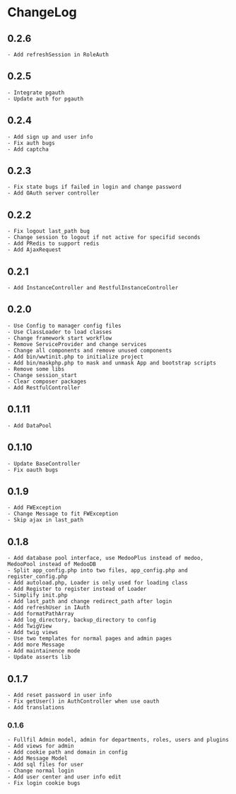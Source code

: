 # ChangeLog

## 0.2.6
    - Add refreshSession in RoleAuth

## 0.2.5
    - Integrate pgauth
    - Update auth for pgauth

## 0.2.4
    - Add sign up and user info
    - Fix auth bugs
    - Add captcha

## 0.2.3
    - Fix state bugs if failed in login and change password
    - Add OAuth server controller

## 0.2.2
    - Fix logout last_path bug
    - Change session to logout if not active for specifid seconds
    - Add PRedis to support redis
    - Add AjaxRequest

## 0.2.1
    - Add InstanceController and RestfulInstanceController

## 0.2.0
    - Use Config to manager config files
    - Use ClassLoader to load classes
    - Change framework start workflow
    - Remove ServiceProvider and change services
    - Change all components and remove unused components
    - Add bin/wwtinit.php to initialize project
    - Add bin/maskphp.php to mask and unmask App and bootstrap scripts
    - Remove some libs
    - Change session_start
    - Clear composer packages
    - Add RestfulController

## 0.1.11
    - Add DataPool

## 0.1.10
    - Update BaseController
    - Fix oauth bugs

## 0.1.9
    - Add FWException
    - Change Message to fit FWException
    - Skip ajax in last_path

## 0.1.8
    - Add database pool interface, use MedooPlus instead of medoo, MedooPool instead of MedooDB
    - Split app_config.php into two files, app_config.php and register_config.php
    - Add autoload.php, Loader is only used for loading class
    - Add Register to register instead of Loader
    - Simplify init.php
    - Add last_path and change redirect_path after login
    - Add refreshUser in IAuth
    - Add formatPathArray
    - Add log_directory, backup_directory to config
    - Add TwigView
    - Add twig views
    - Use two templates for normal pages and admin pages
    - Add more Message
    - Add maintainence mode
    - Update asserts lib

## 0.1.7
    - Add reset password in user info
    - Fix getUser() in AuthController when use oauth
    - Add translations

### 0.1.6
    - Fullfil Admin model, admin for departments, roles, users and plugins
    - Add views for admin
    - Add cookie path and domain in config
    - Add Message Model
    - Add sql files for user
    - Change normal login
    - Add user center and user info edit
    - Fix login cookie bugs
    